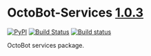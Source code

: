# OctoBot-Services [1.0.3](https://github.com/Drakkar-Software/OctoBot-Services/tree/master/docs/CHANGELOG.md)
[![PyPI](https://img.shields.io/pypi/v/OctoBot-Services.svg)](https://pypi.python.org/pypi/OctoBot-Services/)
[![Build Status](https://api.travis-ci.com/Drakkar-Software/OctoBot-Services.svg?branch=master)](https://travis-ci.com/Drakkar-Software/OctoBot-Services) 
[![Build status](https://ci.appveyor.com/api/projects/status/1jrncsqukiqviasc?svg=true)](https://ci.appveyor.com/project/Herklos/octobot-services)

OctoBot services package.